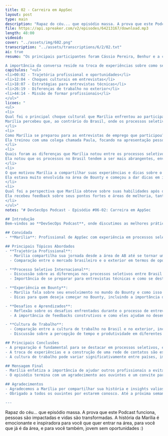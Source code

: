 ```yaml
---
title: 02 - Carreira em AppSec
layout: post
type: main
description: "Rapaz do céu... que episódio massa. A prova que este Podcast funciona, pessoas são impactadas e vidas são transformadas. A história da Marília é emocionante e inspiradora para você que quer entrar na área, para você que já é da área, e para você também, jovem sem oportunidades :)"
file: https://api.spreaker.com/v2/episodes/64213167/download.mp3
length: 48:00
videoid: 
cover: "../assets/img/602.png"
transcription: "../assets/transcriptions/6/2/02.txt"
ai: true
resumo: "Os principais participantes foram Cássio Pereira, Benhur e a convidada Marília. A discussão girou em torno da trajetória profissional de Marília, que fez a transição de uma carreira em segurança da informação para oportunidades no exterior, destacando as diferenças nos processos seletivos entre o Brasil e o exterior. O episódio ocorreu em outubro de 2023, com lançamentos nos dias 23 e 29. 

A importância da conversa reside na troca de experiências sobre como se preparar para entrevistas internacionais, as expectativas em relação à cultura de trabalho fora do Brasil e a necessidade de habilidades técnicas específicas. Marília compartilhou suas vivências, incluindo desafios enfrentados e estratégias que a ajudaram a se destacar em processos seletivos. O episódio também enfatiza a escassez de profissionais qualificados na área de segurança da informação, ressaltando a missão de formar novos talentos. A troca de conhecimentos e dicas práticas visa ajudar ouvintes a evitar erros comuns e a se preparar melhor para o mercado global."
capitulos: "<ul>
<li>00:02 - Trajetória profissional e oportunidades</li>
<li>12:04 - Choques culturais em entrevistas</li>
<li>18:07 - Estratégias para entrevistas técnicas</li>
<li>26:19 - Diferenças de trabalho no exterior</li>
<li>44:14 - Missão de formar profissionais</li>
</ul>"
licoes: "
<ul>
<li>
Qual foi o principal choque cultural que Marília enfrentou ao participar de processos seletivos fora do Brasil?
Marília percebeu que, ao contrário do Brasil, onde os processos seletivos costumam avaliar a cultura e a personalidade do candidato, no exterior o foco estava mais nas habilidades técnicas, o que foi um grande choque para ela.
</li>
<li>
Como Marília se preparou para as entrevistas de emprego que participou?
Ela treinou com uma colega chamada Paula, focando na apresentação pessoal e nas perguntas básicas, além de se preparar para apresentar seus projetos de forma técnica, o que a ajudou a avançar nas etapas do processo seletivo.
</li>
<li>
Quais foram as diferenças que Marília notou entre os processos seletivos no Brasil e no exterior?
Ela notou que os processos no Brasil tendem a ser mais abrangentes, envolvendo uma avaliação mais profunda das habilidades interpessoais e culturais, enquanto no exterior o foco era mais técnico e direto.
</li>
<li>
O que motivou Marília a compartilhar suas experiências e dicas sobre o mundo do Bounty?
Ela estava muito envolvida na área de Bounty e começou a dar dicas em inglês no LinkedIn, o que gerou interesse e resultou em uma oportunidade de emprego após um post viralizar.
</li>
<li>
Qual foi a perspectiva que Marília obteve sobre suas habilidades após o processo seletivo?
Ela recebeu feedback sobre seus pontos fortes e áreas de melhoria, tanto quando foi aprovada quanto quando foi reprovada, o que lhe proporcionou uma visão clara do que as empresas esperam de profissionais na área de segurança.
</li>
</ul>"
notes: "# DevSecOps Podcast - Episódio #06-02: Carreira em AppSec

## Introdução
Bem-vindos ao **DevSecOps Podcast**, onde discutimos as melhores práticas e tendências em segurança de aplicações e tecnologia. Neste episódio, nossos hosts Cássio Pereira, Benhur e Marcos Santos recebem a convidada Marília, que compartilha sua trajetória profissional e experiências no campo de Application Security (AppSec).

## Convidada
- **Marília**: Profissional de AppSec com experiência em processos seletivos internacionais e envolvimento na comunidade de segurança.

## Principais Tópicos Abordados
- **Trajetória Profissional**:
  - Marília compartilha sua jornada desde a área de AB até se tornar uma profissional reconhecida em TI.
  - Comparação entre o mercado brasileiro e o exterior em termos de oportunidades e processos seletivos.

- **Processo Seletivo Internacional**:
  - Discussão sobre as diferenças nos processos seletivos entre Brasil e outros países.
  - Importância de se preparar para entrevistas técnicas e como se destacar.

- **Experiência em Bounty**:
  - Marília fala sobre seu envolvimento no mundo do Bounty e como isso a ajudou a se conectar com outros profissionais.
  - Dicas para quem deseja começar no Bounty, incluindo a importância de compartilhar conhecimento.

- **Desafios e Aprendizados**:
  - Reflexão sobre os desafios enfrentados durante o processo de entrevistas e como superá-los.
  - A importância de feedbacks construtivos e como eles ajudam no desenvolvimento profissional.

- **Cultura de Trabalho**:
  - Comparação entre a cultura de trabalho no Brasil e no exterior, incluindo a flexibilidade e a autonomia no trabalho.
  - Discussão sobre a percepção de tempo e produtividade em diferentes ambientes de trabalho.

## Principais Conclusões
- A preparação é fundamental para se destacar em processos seletivos, especialmente em ambientes internacionais.
- A troca de experiências e a construção de uma rede de contatos são essenciais para o crescimento na área de segurança.
- A cultura de trabalho pode variar significativamente entre países, impactando a forma como os profissionais se relacionam e trabalham.

## Mensagem Final
- Marília enfatiza a importância de ajudar outros profissionais a evitar os desafios que enfrentou, compartilhando dicas e experiências.
- O episódio termina com um agradecimento aos ouvintes e um convite para que continuem acompanhando o **DevSecOps Podcast**.

## Agradecimentos
- Agradecemos a Marília por compartilhar sua história e insights valiosos.
- Obrigado a todos os ouvintes por estarem conosco. Até a próxima semana!

---
```


Rapaz do céu... que episódio massa. A prova que este Podcast funciona, pessoas são impactadas e vidas são transformadas. A história da Marília é emocionante e inspiradora para você que quer entrar na área, para você que já é da área, e para você também, jovem sem oportunidades :)